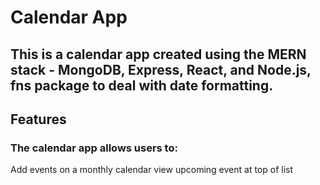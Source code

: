 # Calendar App

## This is a calendar app created using the MERN stack - MongoDB, Express, React, and Node.js, fns package to deal with date formatting.

## Features
### The calendar app allows users to:

Add events on a monthly calendar view
upcoming event at top of list


